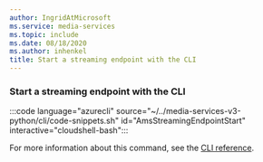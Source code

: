 ```yaml
---
author: IngridAtMicrosoft
ms.service: media-services
ms.topic: include
ms.date: 08/18/2020
ms.author: inhenkel
title: Start a streaming endpoint with the CLI
---
```


### Start a streaming endpoint with the CLI

:::code language="azurecli" source="~/../media-services-v3-python/cli/code-snippets.sh" id="AmsStreamingEndpointStart" interactive="cloudshell-bash":::

For more information about this command, see the [CLI reference](/cli/azure/ams/streaming-endpoint?view=azure-cli-latest&preserve-view=true#az-ams-streaming-endpoint-start).
